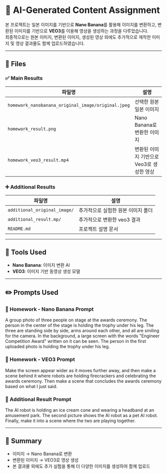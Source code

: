 # 🧠 AI-Generated Content Assignment

본 프로젝트는 일본 이미지를 기반으로 **Nano Banana**를 활용해 이미지를 변환하고, 변환된 이미지를 기반으로 **VEO3**를 이용해 영상을 생성하는 과정을 다루었습니다.  
최종적으로는 원본 이미지, 변환된 이미지, 생성된 영상 외에도 추가적으로 제작한 이미지 및 영상 결과물도 함께 업로드하였습니다.

---

## 📂 Files

### ✅ Main Results
| 파일명 | 설명 |
|--------|------|
| `homework_nanobanana_original_image/original.jpeg` | 선택한 원본 일본 이미지 |
| `homework_result.png` | Nano Banana로 변환한 이미지 |
| `homework_veo3_result.mp4` | 변환된 이미지 기반으로 Veo3로 생성한 영상 |

### ➕ Additional Results
| 파일명 | 설명 |
|--------|------|
| `additional_original_image/` | 추가적으로 실험한 원본 이미지 폴더 |
| `additional_result.mp/` | 추가적으로 변환한 veo3 결과 |
| `README.md` | 프로젝트 설명 문서 |

---

## 🧠 Tools Used
- **Nano Banana**: 이미지 변환 AI
- **VEO3**: 이미지 기반 동영상 생성 모델

---

## ✏️ Prompts Used

### 📸 Homework - Nano Banana Prompt
A group photo of three people on stage at the awards ceremony.
The person in the center of the stage is holding the trophy under his leg.
The three are standing side by side, arms around each other, and all are smiling for the camera.
In the background, a large screen with the words "Engineer Competition Award" written on it can be seen.
The person in the first uploaded photo is holding the trophy under his leg.

### 🎥 Homework - VEO3 Prompt
Make the screen appear wider as it moves further away, and then make a scene behind it where robots are holding firecrackers and celebrating the awards ceremony.
Then make a scene that concludes the awards ceremony based on what I just said.

### 🎠 Additional Result Prompt

The AI robot is holding an ice cream cone and wearing a headband at an amusement park.
The second picture shows the AI robot as a pet AI robot.
Finally, make it into a scene where the two are playing together.

---

## 💬 Summary

- 이미지 → Nano Banana로 변환  
- 변환된 이미지 → VEO3로 영상 생성  
- 본 결과물 외에도 추가 실험을 통해 더 다양한 이미지를 생성하여 함께 업로드  

